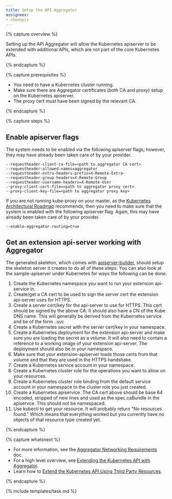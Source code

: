 ```yaml
---
title: Setup the API Aggregator
assignees:
- chenopis
---
```


{% capture overview %}

Setting up the API Aggregator will allow the Kubernetes apiserver to be extended with additional APIs, which are not part of the core Kubernetes APIs. 

{% endcapture %}

{% capture prerequisites %}

* You need to have a Kubernetes cluster running.
* Make sure there are Aggregator certificates (both CA and proxy) setup on the Kubernetes apiserver.
* The proxy cert must have been signed by the relevant CA. 

{% endcapture %}

{% capture steps %}

## Enable apiserver flags

The system needs to be enabled via the following apiserver flags; however, they may have already been taken care of by your provider.

    --requestheader-client-ca-file=<path to aggregator CA cert>
    --requestheader-allowed-names=aggregator
    --requestheader-extra-headers-prefix=X-Remote-Extra-
    --requestheader-group-headers=X-Remote-Group
    --requestheader-username-headers=X-Remote-User
    --proxy-client-cert-file=<path to aggregator proxy cert>
    --proxy-client-key-file=<path to aggregator proxy key>

If you are not running kube-proxy on your master, as the [Kubernetes Architectural Roadmap](https://docs.google.com/a/google.com/document/d/1XkjVm4bOeiVkj-Xt1LgoGiqWsBfNozJ51dyI-ljzt1o/edit?usp=sharing) recommends, then you need to make sure that the system is enabled with the following apiserver flag. Again, this may have already been taken care of by your provider.

    --enable-aggregator-routing=true

## Get an extension api-server working with Aggregator

The generated skeleton, which comes with [apiserver-builder](https://github.com/Kubernetes-incubator/apiserver-builder/blob/master/README.md), should setup the skeleton server it creates to do all of these steps. You can also look at the sample-apiserver under Kubernetes for ways the following can be done.

1. Create the Kubernetes namespace you want to run your extension api-service in.
1. Create/get a CA cert to be used to sign the server cert the extension api-server uses for HTTPS.
1. Create a server cert/key for the api-server to use for HTTPS. This cert should be signed by the above CA. It should also have a CN of the Kube DNS name. This will generally be derived from the Kubernetes service and be of the form  <service name>.<service name namespace>.svc
1. Create a Kubernetes secret with the server cert/key in your namespace.
1. Create a Kubernetes deployment for the extension api-server and make sure you are loading the secret as a volume. It will also need to contain a reference to a working image of your extension api-server. The deployment should also be in your namespace.
1. Make sure that your extension-apiserver loads those certs from that volume and that they are used in the HTTPS handshake.
1. Create a Kubernetes service account in your namespace.
1. Create a Kubernetes cluster role for the operations you want to allow on your resources.
1. Create a Kubernetes cluster role binding from the default service account in your namespace to the cluster role you just created.
1. Create a Kubernetes apiservice. The CA cert above should be base 64 encoded, stripped of new lines and used as the spec.caBundle in the apiservce.  This should not be namespaced.
1. Use kubectl to get your resource. It will probably return "No resources found." Which means that everything worked but you currently have no objects of that resource type created yet.

{% endcapture %}

{% capture whatsnext %}

* For more information, see the [Aggregator Networking Requirements](https://docs.google.com/document/d/1KNT4iS_Y2miLARrfSPumBIiFo_h7eb5B2pVOZJ0ZmjQ/edit) doc.
* For a high level overview, see [Extending the Kubernetes API with Aggregator](/docs/concepts/architecture/apiserver-aggregation/).
* Learn how to [Extend the Kubernetes API Using Third Party Resources](/docs/tasks/access-Kubernetes-api/extend-api-third-party-resource/).

{% endcapture %}

{% include templates/task.md %}

